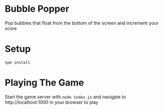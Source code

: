 # Bubble Popper
Pop bubbles that float from the bottom of the screen and increment your score

# Setup
``` npm install ```

# Playing The Game
Start the game server with 
```node index.js```
and navigate to http://localhost:1000 in your browser to play